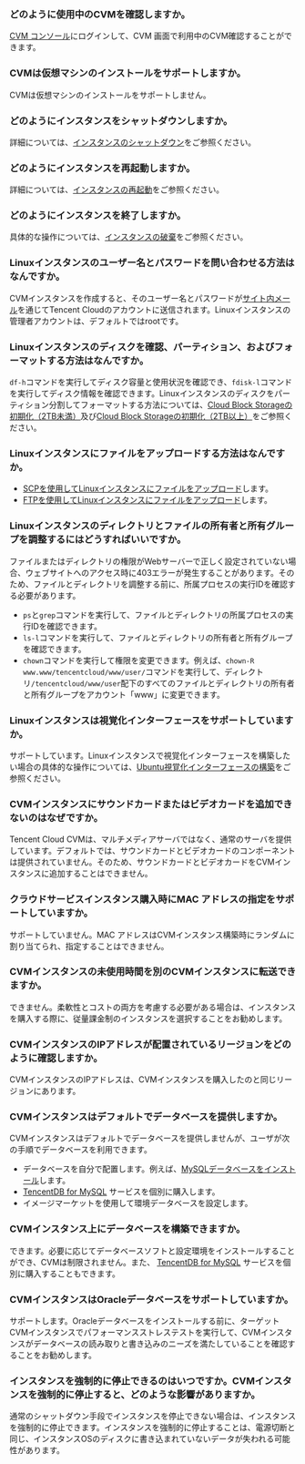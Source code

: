 ### どのように使用中のCVMを確認しますか。

[CVM コンソール](https://console.cloud.tencent.com/cvm/index)にログインして、CVM 画面で利用中のCVM確認することができます。

### CVMは仮想マシンのインストールをサポートしますか。

CVMは仮想マシンのインストールをサポートしません。

### どのようにインスタンスをシャットダウンしますか。

詳細については、[インスタンスのシャットダウン](https://intl.cloud.tencent.com/document/product/213/4929)をご参照ください。

### どのようにインスタンスを再起動しますか。

詳細については、[インスタンスの再起動](https://intl.cloud.tencent.com/document/product/213/4928)をご参照ください。

### どのようにインスタンスを終了しますか。

具体的な操作については、[インスタンスの破棄](https://intl.cloud.tencent.com/zh/document/product/213/4930)をご参照ください。

### Linuxインスタンスのユーザー名とパスワードを問い合わせる方法はなんですか。
CVMインスタンスを作成すると、そのユーザー名とパスワードが[サイト内メール](https://console.cloud.tencent.com/message)を通じてTencent Cloudのアカウントに送信されます。Linuxインスタンスの管理者アカウントは、デフォルトではrootです。

### Linuxインスタンスのディスクを確認、パーティション、およびフォーマットする方法はなんですか。

`df-h`コマンドを実行してディスク容量と使用状況を確認でき、`fdisk-l`コマンドを実行してディスク情報を確認できます。Linuxインスタンスのディスクをパーティション分割してフォーマットする方法については、[Cloud Block Storageの初期化（2TB未満）](https://intl.cloud.tencent.com/document/product/362/31597)及び[Cloud Block Storageの初期化（2TB以上）](https://intl.cloud.tencent.com/document/product/362/31598)をご参照ください。

### Linuxインスタンスにファイルをアップロードする方法はなんですか。
- [SCPを使用してLinuxインスタンスにファイルをアップロード](https://intl.cloud.tencent.com/document/product/213/2133)します。
- [FTPを使用してLinuxインスタンスにファイルをアップロード](https://intl.cloud.tencent.com/document/product/213/35307)します。

### Linuxインスタンスのディレクトリとファイルの所有者と所有グループを調整するにはどうすればいいですか。
ファイルまたはディレクトリの権限がWebサーバーで正しく設定されていない場合、ウェブサイトへのアクセス時に403エラーが発生することがあります。そのため、ファイルとディレクトリを調整する前に、所属プロセスの実行IDを確認する必要があります。
- `ps`と`grep`コマンドを実行して、ファイルとディレクトリの所属プロセスの実行IDを確認できます。
- `ls-l`コマンドを実行して、ファイルとディレクトリの所有者と所有グループを確認できます。
- `chown`コマンドを実行して権限を変更できます。例えば、`chown-R www.www/tencentcloud/www/user/`コマンドを実行して、ディレクトリ`/tencentcloud/www/user`配下のすべてのファイルとディレクトリの所有者と所有グループをアカウント「www」に変更できます。

### Linuxインスタンスは視覚化インターフェースをサポートしていますか。
サポートしています。Linuxインスタンスで視覚化インターフェースを構築したい場合の具体的な操作については、[Ubuntu視覚化インターフェースの構築](https://intl.cloud.tencent.com/document/product/213/37500)をご参照ください。

### CVMインスタンスにサウンドカードまたはビデオカードを追加できないのはなぜですか。
Tencent Cloud CVMは、マルチメディアサーバではなく、通常のサーバを提供しています。デフォルトでは、サウンドカードとビデオカードのコンポーネントは提供されていません。そのため、サウンドカードとビデオカードをCVMインスタンスに追加することはできません。

### クラウドサービスインスタンス購入時にMAC アドレスの指定をサポートしていますか。
サポートしていません。MAC アドレスはCVMインスタンス構築時にランダムに割り当てられ、指定することはできません。

### CVMインスタンスの未使用時間を別のCVMインスタンスに転送できますか。
できません。柔軟性とコストの両方を考慮する必要がある場合は、インスタンスを購入する際に、従量課金制のインスタンスを選択することをお勧めします。

### CVMインスタンスのIPアドレスが配置されているリージョンをどのように確認しますか。
CVMインスタンスのIPアドレスは、CVMインスタンスを購入したのと同じリージョンにあります。

### CVMインスタンスはデフォルトでデータベースを提供しますか。
CVMインスタンスはデフォルトでデータベースを提供しませんが、ユーザが次の手順でデータベースを利用できます。
- データベースを自分で配置します。例えば、[MySQLデータベースをインストール](https://intl.cloud.tencent.com/document/product/213/10190)します。
- [TencentDB for MySQL](https://intl.cloud.tencent.com/zh/products/cdb) サービスを個別に購入します。
- イメージマーケットを使用して環境データベースを設定します。

### CVMインスタンス上にデータベースを構築できますか。
できます。必要に応じてデータベースソフトと設定環境をインストールすることができ、CVMは制限されません。また、 [TencentDB for MySQL](https://intl.cloud.tencent.com/zh/products/cdb) サービスを個別に購入することもできます。

### CVMインスタンスはOracleデータベースをサポートしていますか。
サポートします。Oracleデータベースをインストールする前に、ターゲットCVMインスタンスでパフォーマンスストレステストを実行して、CVMインスタンスがデータベースの読み取りと書き込みのニーズを満たしていることを確認することをお勧めします。

### インスタンスを強制的に停止できるのはいつですか。CVMインスタンスを強制的に停止すると、どのような影響がありますか。
通常のシャットダウン手段でインスタンスを停止できない場合は、インスタンスを強制的に停止できます。インスタンスを強制的に停止することは、電源切断と同じ、インスタンスOSのディスクに書き込まれていないデータが失われる可能性があります。
